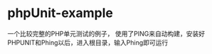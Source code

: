 phpUnit-example
===============

一个比较完整的PHP单元测试的例子，
使用了PING来自动构建，安装好PHPUNIT和Phing以后，进入根目录，输入Phing即可运行
